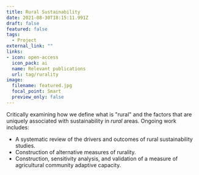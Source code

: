 ```yaml
---
title: Rural Sustainability
date: 2021-08-30T18:15:11.991Z
draft: false
featured: false
tags:
  - Project
external_link: ""
links:
- icon: open-access
  icon_pack: ai
  name: Relevant publications
  url: tag/rurality
image:
  filename: featured.jpg
  focal_point: Smart
  preview_only: false
---
```

Critically examining how we define what is "rural" and the factors that are uniquely associated with sustainability in *rural* areas. Ongoing work includes:

* A systematic review of the drivers and outcomes of rural sustainability studies.
* Construction of alternative measures of rurality.
* Construction, sensitivity analysis, and validation of a measure of agricultural community adaptive capacity.
